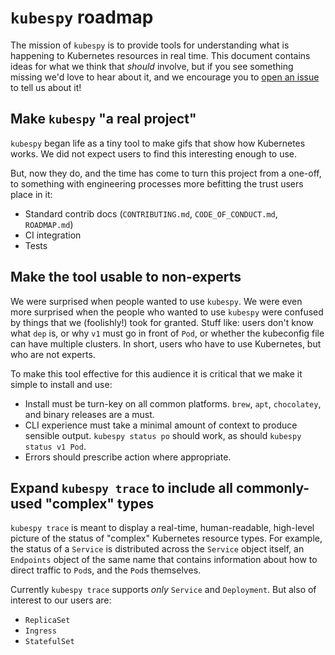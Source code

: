 # `kubespy` roadmap

The mission of `kubespy` is to provide tools for understanding what is happening to Kubernetes
resources in real time. This document contains ideas for what we think that _should_ involve, but if
you see something missing we'd love to hear about it, and we encourage you to [open an
issue][new-issue] to tell us about it!

## Make `kubespy` "a real project"

`kubespy` began life as a tiny tool to make gifs that show how Kubernetes works. We did not expect
users to find this interesting enough to use.

But, now they do, and the time has come to turn this project from a one-off, to something with
engineering processes more befitting the trust users place in it:

-   Standard contrib docs (`CONTRIBUTING.md`, `CODE_OF_CONDUCT.md`, `ROADMAP.md`)
-   CI integration
-   Tests

## Make the tool usable to non-experts

We were surprised when people wanted to use `kubespy`. We were even more surprised when the people
who wanted to use `kubespy` were confused by things that we (foolishly!) took for granted. Stuff
like: users don't know what `dep` is, or why `v1` must go in front of `Pod`, or whether the
kubeconfig file can have multiple clusters. In short, users who have to use Kubernetes, but who are
not experts.

To make this tool effective for this audience it is critical that we make it simple to install and
use:

-   Install must be turn-key on all common platforms. `brew`, `apt`, `chocolatey`, and binary
    releases are a must.
-   CLI experience must take a minimal amount of context to produce sensible output.
    `kubespy status po` should work, as should `kubespy status v1 Pod`.
-   Errors should prescribe action where appropriate.

## Expand `kubespy trace` to include all commonly-used "complex" types

`kubespy trace` is meant to display a real-time, human-readable, high-level picture of the status of
"complex" Kubernetes resource types. For example, the status of a `Service` is distributed across
the `Service` object itself, an `Endpoints` object of the same name that contains information about
how to direct traffic to `Pod`s, and the `Pod`s themselves.

Currently `kubespy trace` supports _only_ `Service` and `Deployment`. But also of interest to our users are:

-   `ReplicaSet`
-   `Ingress`
-   `StatefulSet`

[new-issue]: https://github.com/pulumi/kubespy/issues/new
